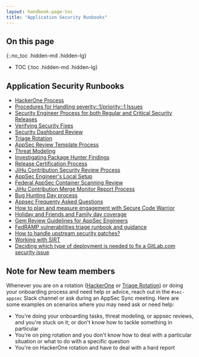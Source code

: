 ```yaml
---
layout: handbook-page-toc
title: "Application Security Runbooks"
---
```


## On this page
{:.no_toc .hidden-md .hidden-lg}

- TOC
{:toc .hidden-md .hidden-lg}

## Application Security Runbooks

- [HackerOne Process][1]
- [Procedures for Handling severity::1/priority::1 Issues][2]
- [Security Engineer Process for both Regular and Critical Security Releases][5]
- [Verifying Security Fixes]
- [Security Dashboard Review][3]
- [Triage Rotation][4]
- [AppSec Review Template Process]
- [Threat Modeling]
- [Investigating Package Hunter Findings]
- [Release Certification Process](/handbook/ceo/chief-of-staff-team/jihu-support/release-certification.html)
- [JiHu Contribution Security Review Process](/handbook/ceo/chief-of-staff-team/jihu-support/jihu-contribution-review-process.html)
- [AppSec Engineer's Local Setup][6]
- [Federal AppSec Container Scanning Review](./federal-appsec-container-scanning-review.html)
- [JiHu Contribution Merge Monitor Report Process](./jihu-contribution-merge-monitor-reports.html)
- [Bug Hunting Day process][8]
- [Appsec Frequenty Asked Questions][7]
- [How to plan and measure engagement with Secure Code Warrior][9]
- [Holiday and Friends and Family day coverage](./holiday-coverage.html)
- [Gem Review Guidelines for AppSec Engineers][10]
- [FedRAMP vulnerabilities triage runbook and guidance][11]
- [How to handle upstream security patches?][12]
- [Working with SIRT][13]
- [Deciding which type of deployment is needed to fix a GitLab.com security issue][14]

## Note for New team members

Whenever you are on a rotation ([HackerOne][1] or [Triage Rotation][4]) or doing your onboarding process and need help or advice, reach out in the `#sec-appsec` Slack channel or ask during an AppSec Sync meeting. Here are some examples on scenarios where you may need ask or need help:

- You're doing your onboarding tasks, threat modeling, or appsec reviews, and you're stuck on it; or don't know how to tackle something in particular
- You're on ping rotation and you don't know how to deal with a particular situation or what to do with a specific question
- You're on HackerOne rotation and have to deal with a hard report

[1]: ./hackerone-process.html
[2]: ./handling-s1p1.html
[3]: ./security-dashboard-review.html
[4]: ./triage-rotation.html
[5]: https://gitlab.com/gitlab-org/release/docs/-/blob/master/general/security/security-engineer.md
[6]: ./local-setup.html
[7]: ./faq.html
[8]: ./bug-hunting-day.html
[9]: ./scw-engagement-plan.html
[10]: ./gem-review-guidelines.html
[11]: ./fedramp-scanners-process.html
[12]: https://gitlab.com/gitlab-org/release/docs/-/blob/master/general/security/runbooks/upstream_security_patches.md
[13]: ./working-with-sirt.html
[14]: ./deciding-gitlab-com-deployment.html
[Verifying Security Fixes]: ./verifying-security-fixes.html
[AppSec Review Template Process]: ./review-process.html
[Investigating Package Hunter Findings]: ./investigating-package-hunter-findings.html
[Threat Modeling]: ./threat-modeling.html
